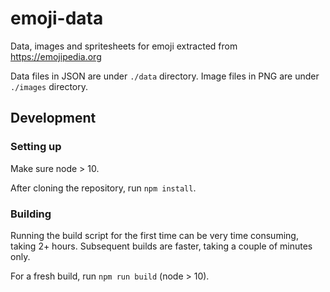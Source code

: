 # emoji-data

Data, images and spritesheets for emoji extracted from https://emojipedia.org

Data files in JSON are under `./data` directory.
Image files in PNG are under `./images` directory.

## Development

### Setting up
Make sure node > 10.

After cloning the repository, run `npm install`.

### Building
Running the build script for the first time can be very time consuming, taking 2+ hours.
Subsequent builds are faster, taking a couple of minutes only.

For a fresh build, run `npm run build` (node > 10).
